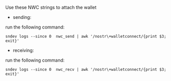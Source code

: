 Use these NWC strings to attach the wallet

* sending:

run the following command:
```
sndev logs --since 0  nwc_send | awk '/nostr\+walletconnect/{print $3; exit}'
```

- receiving:

run the following command:
```
sndev logs --since 0  nwc_recv | awk '/nostr\+walletconnect/{print $3; exit}'
```
